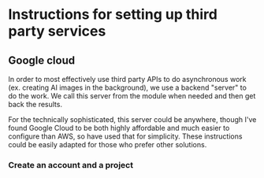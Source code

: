 # Instructions for setting up third party services

## Google cloud
In order to most effectively use third party APIs to do asynchronous work (ex. creating AI images in the background), we use a backend "server" to do the work.  We call this server from the module when needed and then get back the results.

For the technically sophisticated, this server could be anywhere, though I've found Google Cloud to be both highly affordable and much easier to configure than AWS, so have used that for simplicity.  These instructions could be easily adapted for those who prefer other solutions.

### Create an account and a project

